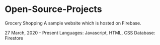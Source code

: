 # Open-Source-Projects
Grocery Shopping
A sample website which is hosted on Firebase.

27 March, 2020 - Present
Languages: Javascript, HTML, CSS
Database: Firestore

